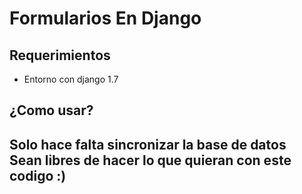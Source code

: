 <h1>Formularios En Django</h1>
<p>
<h2>Requerimientos</h2>
<ul>
<li>Entorno con django 1.7</li>
</ul>
<h2>¿Como usar?<h2>

<p>Solo hace falta sincronizar la base de datos <br>Sean libres de hacer lo que quieran con este codigo :)</p>
